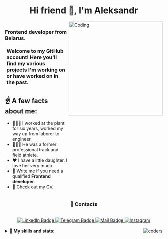 <h1 align="center">Hi friend 👋, I'm Aleksandr</h1>
<div style="display:flex; justify-content: space-around ">
<div>
<h3 align="left">Frontend developer from Belarus.
<p style="padding:5px"> Welcome to my GitHub account! Here you'll find my various projects I'm working on or have worked on in the past.</p>
</h3>
<h2>☝️ A few facts about me:</h2>
  <ul>
<!--     <li>Solving rubik's cube 4x4.</li> -->
    <li>👨🏼‍🔧 I worked at the plant for six years, worked my way up from laborer to engineer.</li>
    <li>🏃🏼‍♂️ He was a former professional track and field athlete.</li>
    <li>❤️ I have a little daughter. I love her very much.</li>
<!--     <li>Solving rubik's cube 5x5!</a>.</li> -->
    <li>💬 Write me if you need a qualified <strong>Frontend developer</strong>.</li>
    <li>📙 Check out my <a href="/">CV</a>.</li>
  </ul>
</div>
<img align='right' src="https://media4.giphy.com/media/v1.Y2lkPTc5MGI3NjExNzh4ZjBnZnEyMzRoaXpydmZwNDZkd2F3d3c2aHc1MnZrYzFoN3d2cSZlcD12MV9pbnRlcm5hbF9naWZfYnlfaWQmY3Q9Zw/elrFAUtV7ZOH7TSPhF/giphy.gif" width="300" alt="Coding"/>

</div>

<div align="center">
   <h3 align="center">📝 Contacts</h3>
<br/>
   <a href="https://www.linkedin.com/in/%D0%B0%D0%BB%D0%B5%D0%BA%D1%81%D0%B0%D0%BD%D0%B4%D1%80-%D0%B7%D0%B0%D0%B9%D1%86%D0%B5%D0%B2-961481277/" target="_blank">
    <img src="https://img.shields.io/badge/LinkedIn-0A66C2.svg?style=for-the-badge&logo=LinkedIn&logoColor=white" alt="LinkedIn Badge"/>
  </a>
  <a href="https://t.me/zaitsev_av" target="_blank">
    <img src="https://img.shields.io/badge/Telegram-26A5E4.svg?style=for-the-badge&logo=Telegram&logoColor=white" alt="Telegram Badge"/>
  </a>
  <a href="mailto:zaitsev.av.12@gmail.com" target="_blank">
   <img src="https://img.shields.io/badge/Gmail-EA4335.svg?style=for-the-badge&logo=Gmail&logoColor=white" alt="Mail Badge"/>
  </a>
  <a href="https://instagram.com/zaitsev_av" target="blank">
    <img src="https://img.shields.io/badge/Instagram-E4405F?style=for-the-badge&logo=instagram&logoColor=white" alt="Instagram">
  </a>
</div>
<br/>
<details>
<summary align="left"><b > 🧱 My skills and stats: </b> <img align="right" src="https://www.codewars.com/users/zaitsev_av/badges/small" alt="coders"></summary>
<br/>
<div align="center">
   <img src="https://img.shields.io/badge/React-61DAFB.svg?style=for-the-badge&logo=React&logoColor=black" alt="react"/>
   <img src="https://img.shields.io/badge/Redux-764ABC.svg?style=for-the-badge&logo=Redux&logoColor=white" alt="Redux"/>
   <img src="https://img.shields.io/badge/TypeScript-3178C6.svg?style=for-the-badge&logo=TypeScript&logoColor=white" alt="TypeScript"/> 
   <img src="https://img.shields.io/badge/JavaScript-F7DF1E.svg?style=for-the-badge&logo=JavaScript&logoColor=black" alt="JavaScript"/> 
   <img src="https://img.shields.io/badge/Jest-C21325.svg?style=for-the-badge&logo=Jest&logoColor=white" alt="Jest"/>
   <img src="https://img.shields.io/badge/-css3_/_scss_/_sass_/_BEM-282a36?style=for-the-badge&amp;logo=css3&amp;logoColor=f7d794&color=596275" alt="CSS"/>
   <img src="https://img.shields.io/badge/HTML5-E34F26.svg?style=for-the-badge&logo=HTML5&logoColor=white" alt="HTML5"/>
   <img src="https://img.shields.io/badge/React%20Hook%20Form-EC5990.svg?style=for-the-badge&logo=React-Hook-Form&logoColor=white" alt="React-Hook-Form"/>
   <img src="https://img.shields.io/badge/React%20Router-CA4245.svg?style=for-the-badge&logo=React-Router&logoColor=white" alt="React-Router"/>
<img src="https://img.shields.io/badge/-rest_api-282a36?style=for-the-badge&amp;logo=fastapi&amp;logoColor=#009688&color=#006266&" alt="API"/>
   <img src="https://img.shields.io/badge/Axios-5A29E4.svg?style=for-the-badge&logo=Axios&logoColor=white" alt="Axios"/>
   <img src="https://camo.githubusercontent.com/d2737af1a4caf34d83fc933874a0c907b6419848a41f8e3e914a7c35356ca3cf/68747470733a2f2f696d672e736869656c64732e696f2f7374617469632f76313f7374796c653d666f722d7468652d6261646765266d6573736167653d506f73746d616e26636f6c6f723d464636433337266c6f676f3d506f73746d616e266c6f676f436f6c6f723d464646464646266c6162656c3d" alt="Postman"/>
   <img src="https://img.shields.io/badge/Storybook-FF4785.svg?style=for-the-badge&logo=Storybook&logoColor=white" alt="Storybook"/>
<img alt="Vercel" src="https://img.shields.io/badge/vercel-282a36?style=for-the-badge&logo=vercel&logoColor=white"/>
<img alt="Figma" src="https://img.shields.io/badge/-figma-282a36?style=for-the-badge&amp;logo=figma&amp;logoColor=31A8FF&color=f5cd79"/>
   <img src="https://camo.githubusercontent.com/d96a01edb67770ddc4a8794895b4e2c1fab10e9fab40060b287bcb3448915a01/68747470733a2f2f696d672e736869656c64732e696f2f7374617469632f76313f7374796c653d666f722d7468652d6261646765266d6573736167653d5669746526636f6c6f723d363436434646266c6f676f3d56697465266c6f676f436f6c6f723d464646464646266c6162656c3d" alt="Vite"/>
   <img src="https://img.shields.io/badge/MUI-007FFF.svg?style=for-the-badge&logo=MUI&logoColor=white" alt="MUI"/>
<img alt="GitHub" src="https://img.shields.io/badge/-git&nbsp;/&nbsp;github-282a36?style=for-the-badge&amp;logo=github"/>
<img alt="WebStorm" src="https://img.shields.io/badge/webstorm-282a36?style=for-the-badge&logo=webstorm&logoColor=63cdda&color=786fa6"/>
</div>

<div align="center"> 

![](https://github-readme-stats.vercel.app/api/top-langs/?username=Zaitsev-AV&theme=dark&hide_border=false&include_all_commits=false&count_private=false&layout=compact)
</div>
<h3 align="center">✍️ Random Dev Quote</h3>

<div align="center">

![Dev Quote](https://quotes-github-readme.vercel.app/api?type=horizontal&theme=dark)

</div>


